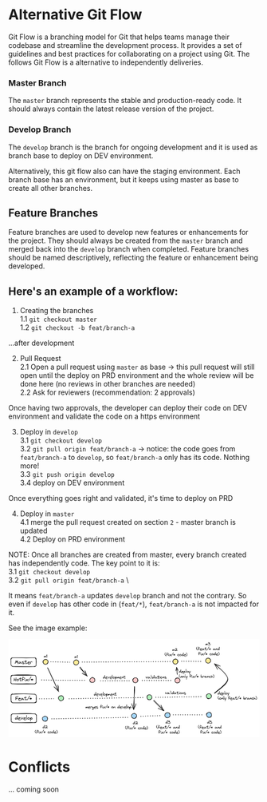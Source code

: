 # Alternative Git Flow

Git Flow is a branching model for Git that helps teams manage their codebase and streamline the development process. It provides a set of guidelines and best practices for collaborating on a project using Git. The follows Git Flow is a alternative to independently deliveries. 

### Master Branch

The `master` branch represents the stable and production-ready code. It should always contain the latest release version of the project.

### Develop Branch

The `develop` branch is the branch for ongoing development and it is used as branch base to deploy on DEV environment. 

Alternatively, this git flow also can have the staging environment. Each branch base has an environment, but it keeps using master as base to create all other branches.

## Feature Branches

Feature branches are used to develop new features or enhancements for the project. They should always be created from the `master` branch and merged back into the `develop` branch when completed. Feature branches should be named descriptively, reflecting the feature or enhancement being developed.

## Here's an example of a workflow:

1. Creating the branches \
1.1 `git checkout master` \
1.2 `git checkout -b feat/branch-a`

...after development

2. Pull Request \
2.1 Open a pull request using `master` as base -> this pull request will still open until the deploy on PRD environment and the whole review will be done here (no reviews in other branches are needed) \
2.2 Ask for reviewers (recommendation: 2 approvals)

Once having two approvals, the developer can deploy their code on DEV environment and validate the code on a https environment

3. Deploy in `develop` \
3.1 `git checkout develop`\
3.2 `git pull origin feat/branch-a` -> notice: the code goes from `feat/branch-a` to `develop`, so `feat/branch-a` only has its code. Nothing more! \
3.3 `git push origin develop` \
3.4 deploy on DEV environment

Once everything goes right and validated, it's time to deploy on PRD

4. Deploy in `master` \
4.1 merge the pull request created on section `2` - master branch is updated \
4.2 Deploy on PRD environment


NOTE: 
Once all branches are created from master, every branch created has independently code. The key point to it is: \
3.1 `git checkout develop` \
3.2 `git pull origin feat/branch-a` \

It means `feat/branch-a` updates `develop` branch and not the contrary. So even if `develop` has other code in (`feat/*`), `feat/branch-a` is not impacted for it.

See the image example: 

![image showing alternative git flow](./git-flow-example.png)

# Conflicts
... coming soon
